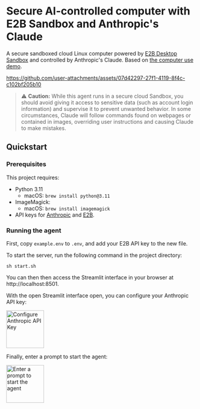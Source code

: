 # Secure AI-controlled computer with E2B Sandbox and Anthropic's Claude

A secure sandboxed cloud Linux computer powered by [E2B Desktop Sandbox](https://github.com/e2b-dev/desktop/) and controlled by Anthropic's Claude. Based on [the computer use demo](https://github.com/anthropics/anthropic-quickstarts/tree/main/computer-use-demo).

https://github.com/user-attachments/assets/07d42297-27f1-4119-8f4c-c102bf205b10

> ⚠️ **Caution:** While this agent runs in a secure cloud Sandbox, you should avoid giving it access to sensitive data (such as account login information) and supervise it to prevent unwanted behavior. In some circumstances, Claude will follow commands found on webpages or contained in images, overriding user instructions and causing Claude to make mistakes.

## Quickstart

### Prerequisites

This project requires:

- Python 3.11
  - macOS: `brew install python@3.11`
- ImageMagick:
  - macOS: `brew install imagemagick`
- API keys for [Anthropic](https://console.anthropic.com/settings/keys) and [E2B](https://e2b.dev/dashboard?tab=keys).

### Running the agent

First, copy `example.env` to `.env`, and add your E2B API key to the new file.

To start the server, run the following command in the project directory:

`sh start.sh`

You can then then access the Streamlit interface in your browser at http://localhost:8501.

With the open Streamlit interface open, you can configure your Anthropic API key:

<img src="https://github.com/user-attachments/assets/444dc5f7-523d-437c-9e4c-1f12d2f58ac1" alt="Configure Anthropic API Key" height="100" />

Finally, enter a prompt to start the agent:

<img src="https://github.com/user-attachments/assets/f9ca4c86-844c-410c-87f1-a60c0ab77b3e" alt="Enter a prompt to start the agent" height="100" />

